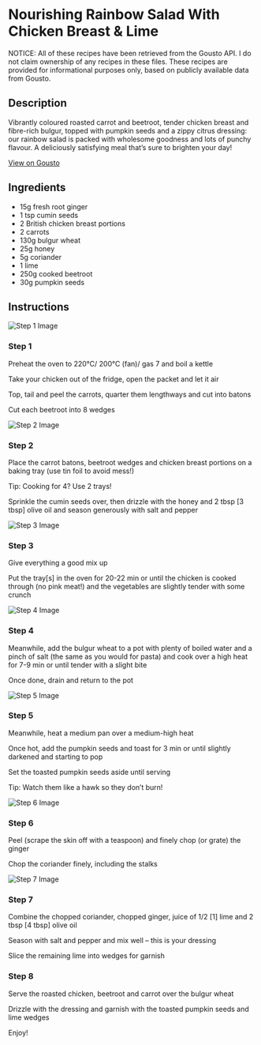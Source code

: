 # Nourishing Rainbow Salad With Chicken Breast & Lime

NOTICE: All of these recipes have been retrieved from the Gousto API. I do not claim ownership of any recipes in these files. These recipes are provided for informational purposes only, based on publicly available data from Gousto.

## Description

Vibrantly coloured roasted carrot and beetroot, tender chicken breast and fibre-rich bulgur, topped with pumpkin seeds and a zippy citrus dressing: our rainbow salad is packed with wholesome goodness and lots of punchy flavour. A deliciously satisfying meal that’s sure to brighten your day!

[View on Gousto](https://www.gousto.co.uk/recipes/cookbook/nourishing-rainbow-salad-with-chicken-breast-lime)

## Ingredients

- 15g fresh root ginger
- 1 tsp cumin seeds
- 2 British chicken breast portions
- 2 carrots
- 130g bulgur wheat
- 25g honey
- 5g coriander
- 1 lime
- 250g cooked beetroot
- 30g pumpkin seeds

## Instructions

![Step 1 Image](https://production-media.gousto.co.uk/cms/recipe-step-image/Step-1-1685547591537-x200.jpg)

### Step 1

Preheat the oven to 220°C/ 200°C (fan)/ gas 7 and boil a kettle

Take your chicken out of the fridge, open the packet and let it air

Top, tail and peel the carrots, quarter them lengthways and cut into batons

Cut each beetroot into 8 wedges

![Step 2 Image](https://production-media.gousto.co.uk/cms/recipe-step-image/step-2-copy-1685626902722-x200.jpg)

### Step 2

Place the carrot batons, beetroot wedges and chicken breast portions on a baking tray (use tin foil to avoid mess!)

Tip: Cooking for 4? Use 2 trays!

Sprinkle the cumin seeds over, then drizzle with the honey and 2 tbsp <span class="text-danger">[3 tbsp] </span>olive oil and season generously with salt and pepper

![Step 3 Image](https://production-media.gousto.co.uk/cms/recipe-step-image/step-3-copy-1685627295959-x200.jpg)

### Step 3

Give everything a good mix up

Put the tray<span class="text-danger">[s]</span> in the oven for 20-22 min or until the chicken is cooked through (no pink meat!) and the vegetables are slightly tender with some crunch

![Step 4 Image](https://production-media.gousto.co.uk/cms/recipe-step-image/Step-4-1685547604349-x200.jpg)

### Step 4

Meanwhile, add the bulgur wheat to a pot with plenty of boiled water and a pinch of salt (the same as you would for pasta) and cook over a high heat for 7-9 min or until tender with a slight bite

Once done, drain and return to the pot

![Step 5 Image](https://production-media.gousto.co.uk/cms/recipe-step-image/Step-5-1685547610309-x200.jpg)

### Step 5

Meanwhile, heat a medium pan over a medium-high heat

Once hot, add the pumpkin seeds and toast for 3 min or until slightly darkened and starting to pop

Set the toasted pumpkin seeds aside until serving

Tip: Watch them like a hawk so they don’t burn!

![Step 6 Image](https://production-media.gousto.co.uk/cms/recipe-step-image/Step-6-1685547614753-x200.jpg)

### Step 6

Peel (scrape the skin off with a teaspoon) and finely chop (or grate) the ginger

Chop the coriander finely, including the stalks

![Step 7 Image](https://production-media.gousto.co.uk/cms/recipe-step-image/Step-7-1685547618679-x200.jpg)

### Step 7

Combine the chopped coriander, chopped ginger, juice of 1/2 <span class="text-danger">[1]</span> lime and 2 tbsp <span class="text-danger">[4 tbsp] </span>olive oil

Season with salt and pepper and mix well – this is your dressing

Slice the remaining lime into wedges for garnish

### Step 8

Serve the roasted chicken, beetroot and carrot over the bulgur wheat

Drizzle with the dressing and garnish with the toasted pumpkin seeds and lime wedges

Enjoy!

